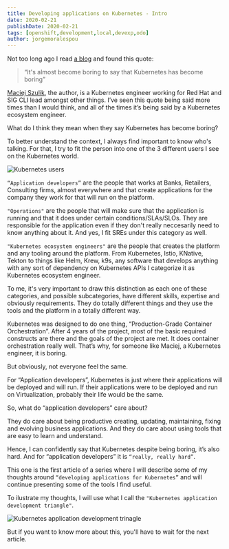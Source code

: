 ```yaml
---
title: Developing applications on Kubernetes - Intro
date: 2020-02-21
publishDate: 2020-02-21
tags: [openshift,development,local,devexp,odo]
author: jorgemoralespou
---
```

Not too long ago I read [a blog](http://bit.ly/k8s-boring) and found this quote: 

>“It's almost become boring to say that Kubernetes has become boring”

[Maciej Szulik](https://twitter.com/soltysh), the author, is a Kubernetes engineer working for Red Hat and SIG CLI lead amongst other things.
I’ve seen this quote being said more times than I would think, and all of the times it’s being said by a Kubernetes ecosystem engineer.

What do I think they mean when they say Kubernetes has become boring?

To better understand the context, I always find important to know who's talking. For that, I try to fit the person into one of the 3 different users I see on the Kubernetes world.

![Kubernetes users](/images/posts/develop_apps_in_k8s/users.png)

`“Application developers”` are the people that works at Banks, Retailers, Consulting firms, almost everywhere and that create applications for the company they work for that will run on the platform.

`"Operations"` are the people that will make sure that the application is running and that it does under certain conditions/SLAs/SLOs. They are responsible for the application even if they don't really neccesarily need to know anything about it. And yes, I fit SREs under this category as well.

`"Kubernetes ecosystem engineers"` are the people that creates the platform and any  tooling around the platform. From Kubernetes, Istio, KNative, Tekton to things like Helm, Krew, k9s, any software that develops anything with any sort of dependency on Kubernetes APIs I categorize it as Kubernetes ecosystem engineer.

To me, it's very important to draw this distinction as each one of these categories, and possible subcategories, have different skills, expertise and obviously requirements. They do totally different things and they use the tools and the platform in a totally different way. 

Kubernetes was designed to do one thing, “Production-Grade Container Orchestration”. After 4 years of the project, most of the basic required constructs are there and the goals of the project are met. It does container orchestration really well. That’s why, for someone like Maciej, a Kubernetes engineer, it is boring.

But obviously, not everyone feel the same.

For “Application developers”, Kubernetes is just where their applications will be deployed and will run. If their applications were to be deployed and run on Virtualization, probably their life would be the same.

So, what do “application developers” care about? 

They do care about being productive creating, updating, maintaining, fixing and evolving business applications. And they do care about using tools that are easy to learn and understand.

Hence, I can confidently say that Kubernetes despite being boring, it’s also hard. And for “application developers” it is `“really, really hard”`.
 
This one is the first article of a series where I will describe some of my thoughts around `“developing applications for Kubernetes”` and will continue presenting some of the tools I find useful.

To ilustrate my thoughts, I will use what I call the `"Kubernetes application development triangle"`. 

![Kubernetes application development trinagle](/images/posts/develop_apps_in_k8s/k8s_app_dev_triangle.png)

But if you want to know more about this, you'll have to wait for the next article.
